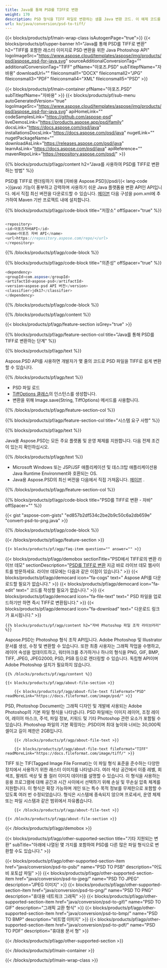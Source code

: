 ```yaml
---
title: Java를 통해 PSD를 TIFF로 변환
weight: 170
description: PSD 형식을 TIFF 파일로 변환하는 샘플 Java 변환 코드. 이 예제 코드를 사용하여 웹 또는 데스크탑 Java 기반 응용 프로그램 내에서 PSD를 TIFF로 변환합니다.
url: ko/java/conversion/psd-to-tiff/
---
```


{{< blocks/products/pf/main-wrap-class isAutogenPage="true">}}
{{< blocks/products/pf/upper-banner h1="Java를 통해 PSD를 TIFF로 변환" h2="TIFF를 포함한 래스터 이미지로 PSD 변환을 위한 Java Photoshop API" logoImageSrc="https://www.aspose.cloud/templates/aspose/img/products/psd/aspose_psd-for-java.svg" sourceAdditionalConversionTag="" additionalConversionTag="TIFF" pfName="아포즈.PSD" subTitlepfName="자바용" downloadUrl="" fileiconsmall1="DOCX" fileiconsmall2="JPG" fileiconsmall3="PDF" fileiconsmall4="XML" fileiconsmall5="PSD" >}}

{{< blocks/products/pf/main-container pfName="아포즈.PSD" subTitlepfName="자바용" >}}
{{< blocks/products/pf/sub-menu autoGeneratedVersion="true" logoImageSrc="https://www.aspose.cloud/templates/aspose/img/products/psd/aspose_psd-for-java.svg" apiHomeLink="" codeSamplesLink="https://github.com/aspose-psd" liveDemosLink="https://products.aspose.app/psd/family" docsLink="https://docs.aspose.com/psd/java" installationsDocsLink="https://docs.aspose.com/psd/java" nugetLink="" nugetPackageName="" downloadAsLink="https://releases.aspose.com/psd/java" learnAsLink="https://docs.aspose.com/psd/java" apiReference="" mavenRepoLink="https://repository.aspose.com/psd/" >}}

{{% blocks/products/pf/agp/content h2="Java를 사용하여 PSD를 TIFF로 변환하는 방법" %}}

 PSD를 TIFF로 렌더링하기 위해
 [자바용 Aspose.PSD](/psd/{{< lang-code >}}java)
 기능이 풍부하고 강력하며 사용하기 쉬운 Java 플랫폼용 변환 API인 API입니다. 에서 직접 최신 버전을 다운로드할 수 있습니다.
 [메이븐](https://repository.aspose.com/psd/)
 다음 구성을 pom.xml에 추가하여 Maven 기반 프로젝트 내에 설치합니다.

{{% blocks/products/pf/agp/code-block title="저장소" offSpacer="true" %}}

```cs

<repository>
<id>아포즈자바API</id>
<name>아포즈 자바 API</name>
<url>https://repository.aspose.com/repo/</url>
</repository>

```

{{% /blocks/products/pf/agp/code-block %}}

{{% blocks/products/pf/agp/code-block title="의존성" offSpacer="true" %}}

```cs
<dependency>
<groupId>com.aspose</groupId>
<artifactId>aspose-psd</artifactId>
<version>aspose-psd API 버전</version>
<classifier>jdk17</classifier>
</dependency>

```

{{% /blocks/products/pf/agp/code-block %}}

{{% /blocks/products/pf/agp/content %}}

{{< blocks/products/pf/agp/feature-section isGrey="true" >}}

{{% blocks/products/pf/agp/feature-section-col title="Java를 통해 PSD를 TIFF로 변환하는 단계" %}}

{{% blocks/products/pf/agp/text %}}

 Aspose.PSD API를 사용하면 개발자가 몇 줄의 코드로 PSD 파일을 TIFF로 쉽게 변환할 수 있습니다.

{{% /blocks/products/pf/agp/text %}}

- PSD 파일 로드
- [TiffOptions 클래스](https://apireference.aspose.com/psd/java/com.aspose.psd.imageoptions/TiffOptions)의 인스턴스를 생성합니다.
- 변환을 위해 Image.save(String, TiffOptions) 메서드를 사용합니다.

{{% /blocks/products/pf/agp/feature-section-col %}}

{{% blocks/products/pf/agp/feature-section-col title="시스템 요구 사항" %}}

{{% blocks/products/pf/agp/text %}}

 Java용 Aspose.PSD는 모든 주요 플랫폼 및 운영 체제를 지원합니다. 다음 전제 조건이 있는지 확인하십시오.

{{% /blocks/products/pf/agp/text %}}

- Microsoft Windows 또는 JSP/JSF 애플리케이션 및 데스크탑 애플리케이션용 Java Runtime Environment와 호환되는 OS.
- Java용 Aspose.PSD의 최신 버전을 다음에서 직접 가져옵니다.
 [메이븐](https://repository.aspose.com/psd/) .

{{% /blocks/products/pf/agp/feature-section-col %}}

{{% blocks/products/pf/agp/code-block title="PSD를 TIFF로 변환 - 자바" offSpacer="" %}}

{{< gist "aspose-com-gists" "ed857b2df534c2be2b9c50c6a2db659e" "convert-psd-to-png.java" >}}

{{% /blocks/products/pf/agp/code-block %}}

{{< /blocks/products/pf/agp/feature-section >}}

    {{< blocks/products/pf/agp/faq-item question="" answer="" >}}
 

<!-- aboutfile Starts -->

{{< blocks/products/pf/agp/demobox sectionTitle="PSD에서 TIFF로의 변환 라이브 데모" sectionDescription="[PSD를 TIFF로 변환](https://products.aspose.app/psd/conversion/psd-to-tiff) 지금 바로 라이브 데모 웹사이트를 방문하세요. 라이브 데모에는 다음과 같은 이점이 있습니다." >}}
        {{< blocks/products/pf/agp/democard icon="fa-cogs" text=" Aspose API를 다운로드할 필요가 없습니다." >}}
        {{< blocks/products/pf/agp/democard icon="fa-edit" text=" 코드를 작성할 필요가 없습니다." >}}
        {{< blocks/products/pf/agp/democard icon="fa-file-text" text=" PSD 파일을 업로드하기만 하면 즉시 TIFF로 변환됩니다." >}}
        {{< blocks/products/pf/agp/democard icon="fa-download" text=" 다운로드 링크가 표시됩니다." >}}

    {{% blocks/products/pf/agp/content h2="자바 Photoshop 파일 조작 라이브러리" %}}

 Aspose.PSD는 Photoshop 형식 조작 API입니다. Adobe Photoshop 및 Illustrator 문서를 생성, 수정 및 변환할 수 있습니다. 또한 최종 사용자는 그래픽 작업을 수행하고, 레이어 속성을 업데이트하고, 워터마크를 추가하거나 하나의 형식을 PNG, GIF, BMP, TIFF, JPEG, JPEG2000, PSD, PSB 등으로 렌더링할 수 있습니다. 독립형 API이며 Adobe Photoshop 설치가 필요하지 않습니다.



    {{% /blocks/products/pf/agp/content %}}

    {{< blocks/products/pf/agp/about-file-section >}}

        {{< blocks/products/pf/agp/about-file-text fileFormat="PSD" readMoreLink="https://docs.fileformat.com/image/psd/" >}}

PSD, Photoshop Document는 그래픽 디자인 및 개발에 사용되는 Adobe Photoshop의 기본 파일 형식을 나타냅니다. PSD 파일에는 이미지 레이어, 조정 레이어, 레이어 마스크, 주석, 파일 정보, 키워드 및 기타 Photoshop 관련 요소가 포함될 수 있습니다. Photoshop 파일의 기본 확장자는 .PSD이며 최대 높이와 ​​너비는 30,000픽셀이고 길이 제한은 2GB입니다.


        {{< /blocks/products/pf/agp/about-file-text >}}

        {{< blocks/products/pf/agp/about-file-text fileFormat="TIFF" readMoreLink="https://docs.fileformat.com/image/tiff/" >}}

TIFF 또는 TIF(Tagged Image File Format)는 이 파일 형식 표준을 준수하는 다양한 장치에서 사용하기 위한 래스터 이미지를 나타냅니다. 여러 색상 공간에서 이중 레벨, 회색조, 팔레트 색상 및 풀 컬러 이미지 데이터를 설명할 수 있습니다. 이 형식을 사용하는 응용 프로그램에 대해 공간과 시간 사이에서 선택하기 위해 손실 및 무손실 압축 체계를 지원합니다. 이 형식은 확장 가능하며 개인 또는 특수 목적 정보를 무제한으로 포함할 수 있도록 여러 번 수정되었습니다. 형식은 시스템에 종속되지 않으며 프로세서, 운영 체제 또는 파일 시스템과 같은 범위에서 자유롭습니다.


        {{< /blocks/products/pf/agp/about-file-text >}}

    {{< /blocks/products/pf/agp/about-file-section >}}

{{< /blocks/products/pf/agp/demobox >}}

<!-- aboutfile Ends -->

{{< blocks/products/pf/agp/other-supported-section title="기타 지원되는 변환" subTitle="아래에 나열된 몇 가지를 포함하여 PSD를 다른 많은 파일 형식으로 변환할 수도 있습니다." >}}

{{< blocks/products/pf/agp/other-supported-section-item href="java/conversion/psd-to-psb/" name="PSD TO PSB" description="어도비 포토샵 파일" >}}
{{< blocks/products/pf/agp/other-supported-section-item href="java/conversion/psd-to-jpeg/" name="PSD TO JPEG" description="JPEG 이미지" >}}
{{< blocks/products/pf/agp/other-supported-section-item href="java/conversion/psd-to-png/" name="PSD TO PNG" description="휴대용 네트워크 그래픽" >}}
{{< blocks/products/pf/agp/other-supported-section-item href="java/conversion/psd-to-gif/" name="PSD TO GIF" description="그래픽 교환 형식" >}}
{{< blocks/products/pf/agp/other-supported-section-item href="java/conversion/psd-to-bmp/" name="PSD TO BMP" description="비트맵 이미지" >}}
{{< blocks/products/pf/agp/other-supported-section-item href="java/conversion/psd-to-pdf/" name="PSD TO PDF" description="휴대용 문서 형" >}}

{{< /blocks/products/pf/agp/other-supported-section >}}

{{< /blocks/products/pf/main-container >}}
    
{{< /blocks/products/pf/main-wrap-class >}}
